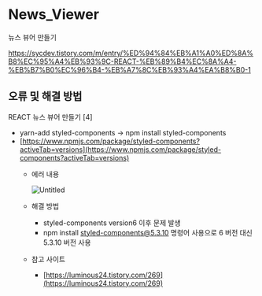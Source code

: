 # News_Viewer
뉴스 뷰어 만들기

https://sycdev.tistory.com/m/entry/%ED%94%84%EB%A1%A0%ED%8A%B8%EC%95%A4%EB%93%9C-REACT-%EB%89%B4%EC%8A%A4-%EB%B7%B0%EC%96%B4-%EB%A7%8C%EB%93%A4%EA%B8%B0-1


## 오류 및 해결 방법
REACT 뉴스 뷰어 만들기 [4]

- yarn-add styled-components → npm install styled-components
- [https://www.npmjs.com/package/styled-components?activeTab=versions](https://www.npmjs.com/package/styled-components?activeTab=versions)
    - 에러 내용
        
        ![Untitled](https://s3-us-west-2.amazonaws.com/secure.notion-static.com/8e085bff-4720-4484-9d21-7f6a47dbb278/Untitled.png)
        
    - 해결 방법
        - styled-components version6 이후 문제 발생
        - npm install styled-components@5.3.10 명령어 사용으로 6 버전 대신 5.3.10 버전 사용
    - 참고 사이트
        - [https://luminous24.tistory.com/269](https://luminous24.tistory.com/269)
